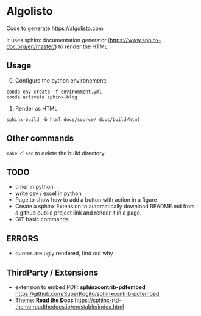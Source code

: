 # Algolisto

Code to generate https://algolisto.com

It uses sphinx documentation generator (https://www.sphinx-doc.org/en/master/) to render the HTML. 

## Usage
0. Configure the python environement:
```
conda env create -f environment.yml
conda activate sphinx-blog
```  
1. Render as HTML
```
sphinx-build -b html docs/source/ docs/build/html
```  

## Other commands
`make clean` to delete the build directory.  

## TODO  
- timer in python
- write csv / excel in python
- Page to show how to add a button with action in a figure
- Create a sphinx Extension to automatically download README.md from a github public project link and render it in a page.
- GIT basic commands

## ERRORS
- quotes are ugly rendered, find out why


## ThirdParty / Extensions
- extension to embed PDF: **sphinxcontrib-pdfembed** https://github.com/SuperKogito/sphinxcontrib-pdfembed  
- Theme: **Read the Docs** https://sphinx-rtd-theme.readthedocs.io/en/stable/index.html
